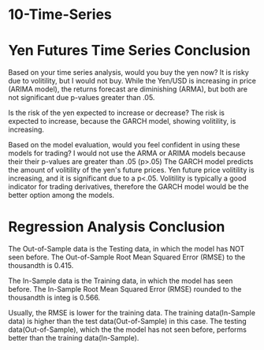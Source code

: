 # 10-Time-Series

Yen Futures Time Series Conclusion
====================================

Based on your time series analysis, would you buy the yen now?
It is risky due to volitility, but I would not buy. While the Yen/USD is increasing in price (ARIMA model), the returns forecast are diminishing (ARMA), but both are not significant due p-values greater than .05. 

Is the risk of the yen expected to increase or decrease?
The risk is expected to increase, because the GARCH model, showing volitility, is increasing.

Based on the model evaluation, would you feel confident in using these models for trading?
I would not use the ARMA or ARIMA models because their their p-values are greater than .05 (p>.05) The GARCH model predicts the amount of volitility of the yen's future prices. Yen future price volitility is increasing, and it is significant due to a p<.05. Volitility is typically a good indicator for trading derivatives, therefore the GARCH model would be the better option among the models.

Regression Analysis Conclusion
====================================

The Out-of-Sample data is the Testing data, in which the model has NOT seen before. The Out-of-Sample Root Mean Squared Error (RMSE) to the thousandth is 0.415.

The In-Sample data is the Training data, in which the model has seen before. The In-Sample Root Mean Squared Error (RMSE) rounded to the thousandth is integ is 0.566.

Usually, the RMSE is lower for the training data. The training data(In-Sample data) is higher than the test data(Out-of-Sample) in this case. The testing data(Out-of-Sample), which the the model has not seen before, performs better than the training data(In-Sample).
